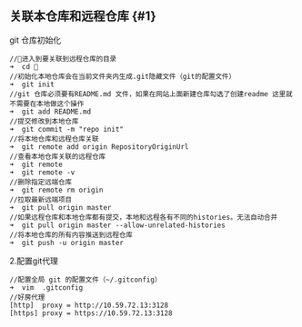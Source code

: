 
## 关联本仓库和远程仓库 {#1}

git 仓库初始化

    //进入到要关联到远程仓库的目录
    ➜  cd 
    //初始化本地仓库会在当前文件夹内生成.git隐藏文件（git的配置文件）
    ➜  git init
    //git 仓库必须要有README.md 文件，如果在网站上面新建仓库勾选了创建readme 这里就不需要在本地做这个操作
    ➜  git add README.md
    //提交修改到本地仓库
    ➜  git commit -m "repo init"
    //将本地仓库和远程仓库关联
    ➜  git remote add origin RepositoryOriginUrl
    //查看本地仓库关联的远程仓库
    ➜  git remote   
    ➜  git remote -v
    //删除指定远端仓库
    ➜  git remote rm origin
    //拉取最新远端项目
    ➜  git pull origin master
    //如果远程仓库和本地仓库都有提交，本地和远程各有不同的histories。无法自动合并
    ➜  git pull origin master --allow-unrelated-histories
    //将本地仓库的所有内容推送到远程仓库
    ➜  git push -u origin master



2.配置git代理

    //配置全局 git 的配置文件（~/.gitconfig）
    ➜  vim  .gitconfig
    //好房代理
    [http]  proxy = http://10.59.72.13:3128
    [https] proxy = https://10.59.72.13:3128

